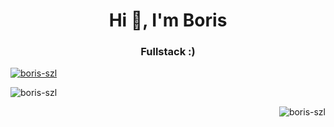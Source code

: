 <h1 align="center">Hi 👋, I'm Boris</h1>
<h3 align="center">Fullstack :)</h3>

<p align="left"> <a href="https://github.com/ryo-ma/github-profile-trophy"><img src="https://github-profile-trophy.vercel.app/?username=boris-szl" alt="boris-szl" /></a> </p>

<p>&nbsp;<img align="left" src="https://github-readme-stats.vercel.app/api?username=boris-szl&show_icons=true&locale=en" alt="boris-szl" /></p>

<p><img align="right" src="https://github-readme-streak-stats.herokuapp.com/?user=boris-szl&" alt="boris-szl" /></p>

